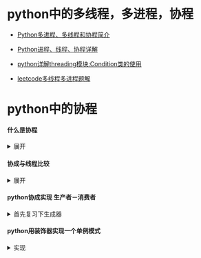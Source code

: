 # python中的多线程，多进程，协程

- [Python多进程、多线程和协程简介](https://www.cnblogs.com/dogecheng/p/11439912.html)

- [Python进程、线程、协程详解](https://www.cnblogs.com/zhangliang91/p/10547551.html)

- [python详解threading模块:Condition类的使用](https://blog.csdn.net/brucewong0516/article/details/84587522)

- [leetcode多线程多进程题解](https://github.com/Iruze/SolutionsOnLeetcodeForZZW/blob/master/SolutionsSummary/%E5%A4%9A%E7%BA%BF%E7%A8%8B%26%E5%A4%9A%E8%BF%9B%E7%A8%8B.md)

# python中的协程
#### 什么是协程
<details>
  <summary>展开</summary>
  
  协程是一种用户态的轻量级线程，协程的调度完全由用户控制。协程拥有自己的寄存器上下文和栈。协程调度切换时，将寄存器上下文和栈保存到其他地方，在切回来的时候，恢复先前保存的寄存器上下文和栈，直接操作栈则基本没有内核切换的开销，可以不加锁的访问全局变量，所以上下文的切换非常快。
</details>

#### 协成与线程比较
<details>
  <summary>展开</summary>
1). 一个线程可以拥有多个协程，一个进程也可以单独拥有多个协程，这样python中则能使用多核CPU。

2). 线程进程都是同步机制，而协程则是异步

3). 协程能保留上一次调用时的状态，每次过程重入时，就相当于进入上一次调用的状态

</details>

#### python协成实现 生产者－消费者

<details>
    <summary>首先复习下生成器</summary>
  
参考：　https://www.cnblogs.com/fcyworld/p/6275563.html

协程的实现为协作式而非抢占式的，这是和进程线程的最大区别。在Python中，利用`yield`和`send`可以很容易实现协程。

  
如果一个函数使用了 `yield` 语句，那么它就是一个生成器函数。当调用这个函数时，它返回一个迭代器。当第一次调用 `__next__()` 时候，生成器函数主体开始执行，遇到 `yield` 表达式时候终止。

当使用`__next__()`方法时候，`yield value`语句返回`None`；当使用`send(v)`方法时候，`yield value`返回`v`。也就是说，`__next__()`方法相当于`send(None)`方法

```python3
def consumer():
    while True:
        line = yield                            #line接收的是yield这个表达式的返回值！
        print(line.upper())


def productor():
    with open('text.txt') as file:
        for i, line in enumerate(file):
            yield line
            print("{0} lines".format(i))


c = consumer()
c.__next__()                                   #手动启动生成器，注意在Python3.X中不是c.next()
for i in productor():
    c.send(i)
```
</details>

#### python用装饰器实现一个单例模式

<details>
    <summary>实现</summary>
    
```python
#!/usr/bin/python

# -*- coding: utf-8 -*-
import time
import functools


# 使用装饰器实现单例模式
def singleton(cls):
    instance = {}

    @functools.wraps(cls)
    def _inst(*args, **kwargs):
        if cls not in instance:
            instance[cls] = cls(*args, **kwargs)
        return instance[cls]
    return _inst


@singleton
class A:
    pass
``` 
</details>
